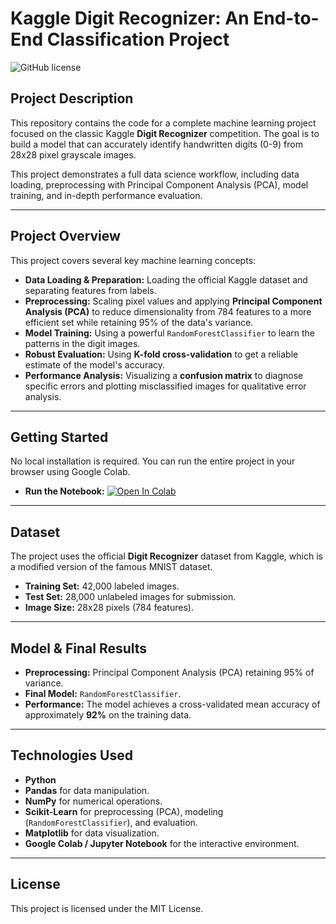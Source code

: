 # Kaggle Digit Recognizer: An End-to-End Classification Project

![GitHub license](https://img.shields.io/badge/license-MIT-blue.svg)

## Project Description

This repository contains the code for a complete machine learning project focused on the classic Kaggle **Digit Recognizer** competition. The goal is to build a model that can accurately identify handwritten digits (0-9) from 28x28 pixel grayscale images.

This project demonstrates a full data science workflow, including data loading, preprocessing with Principal Component Analysis (PCA), model training, and in-depth performance evaluation.

---
## Project Overview

This project covers several key machine learning concepts:
* **Data Loading & Preparation:** Loading the official Kaggle dataset and separating features from labels.
* **Preprocessing:** Scaling pixel values and applying **Principal Component Analysis (PCA)** to reduce dimensionality from 784 features to a more efficient set while retaining 95% of the data's variance.
* **Model Training:** Using a powerful `RandomForestClassifier` to learn the patterns in the digit images.
* **Robust Evaluation:** Using **K-fold cross-validation** to get a reliable estimate of the model's accuracy.
* **Performance Analysis:** Visualizing a **confusion matrix** to diagnose specific errors and plotting misclassified images for qualitative error analysis.

---
## Getting Started

No local installation is required. You can run the entire project in your browser using Google Colab.

* **Run the Notebook:**
    [![Open In Colab](https://colab.research.google.com/assets/colab-badge.svg)](https://colab.research.google.com/github/ItxJack/Digit-Recognizer/blob/main/DigitRecognizer.ipynb)
---
## Dataset

The project uses the official **Digit Recognizer** dataset from Kaggle, which is a modified version of the famous MNIST dataset.
* **Training Set:** 42,000 labeled images.
* **Test Set:** 28,000 unlabeled images for submission.
* **Image Size:** 28x28 pixels (784 features).

---
## Model & Final Results

* **Preprocessing:** Principal Component Analysis (PCA) retaining 95% of variance.
* **Final Model:** `RandomForestClassifier`.
* **Performance:** The model achieves a cross-validated mean accuracy of approximately **92%** on the training data.

---
## Technologies Used

* **Python**
* **Pandas** for data manipulation.
* **NumPy** for numerical operations.
* **Scikit-Learn** for preprocessing (PCA), modeling (`RandomForestClassifier`), and evaluation.
* **Matplotlib** for data visualization.
* **Google Colab / Jupyter Notebook** for the interactive environment.

---
## License

This project is licensed under the MIT License.
